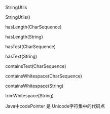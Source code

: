 StringUtils

StringUtils()

hasLength(CharSequence)

hasLength(String)

hasTest(CharSequence)

hasText(String)

containsText(CharSequence)

containsWhitespace(CharSequence)

containsWhitespace(String)

trimWhitespace(String)

Java中codePointer 是 Unicode字符集中的代码点